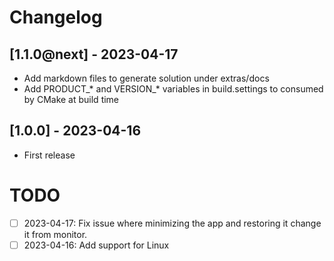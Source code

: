 # Changelog

## [1.1.0@next] - 2023-04-17
- Add markdown files to generate solution under extras/docs
- Add PRODUCT_* and VERSION_* variables in build.settings to consumed by CMake at build time

## [1.0.0] - 2023-04-16
- First release

# TODO

- [ ] 2023-04-17: Fix issue where minimizing the app and restoring it change it from monitor.
- [ ] 2023-04-16: Add support for Linux
